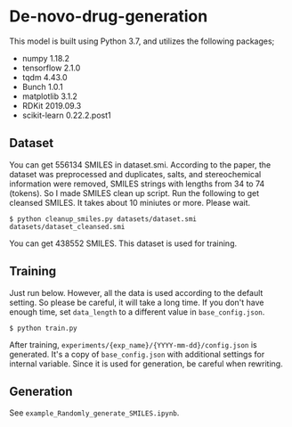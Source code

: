 # De-novo-drug-generation

This model is built using Python 3.7, and utilizes the following packages;

- numpy 1.18.2
- tensorflow 2.1.0
- tqdm 4.43.0
- Bunch 1.0.1
- matplotlib 3.1.2
- RDKit 2019.09.3
- scikit-learn 0.22.2.post1

## Dataset

You can get 556134 SMILES in dataset.smi. According to the paper, the dataset was preprocessed and duplicates, salts, and stereochemical information were removed, SMILES strings with lengths from 34 to 74 (tokens). So I made SMILES clean up script. Run the following to get cleansed SMILES. It takes about 10 miniutes or more. Please wait.

```
$ python cleanup_smiles.py datasets/dataset.smi datasets/dataset_cleansed.smi

```
You can get 438552 SMILES. This dataset is used for training.

## Training
Just run below. However, all the data is used according to the default setting. So please be careful, it will take a long time. If you don't have enough time, set ```data_length``` to a different value in ```base_config.json```.
```
$ python train.py
```
After training, ```experiments/{exp_name}/{YYYY-mm-dd}/config.json``` is generated. It's a copy of ```base_config.json``` with additional settings for internal variable. Since it is used for generation, be careful when rewriting.

## Generation
See ```example_Randomly_generate_SMILES.ipynb```.

